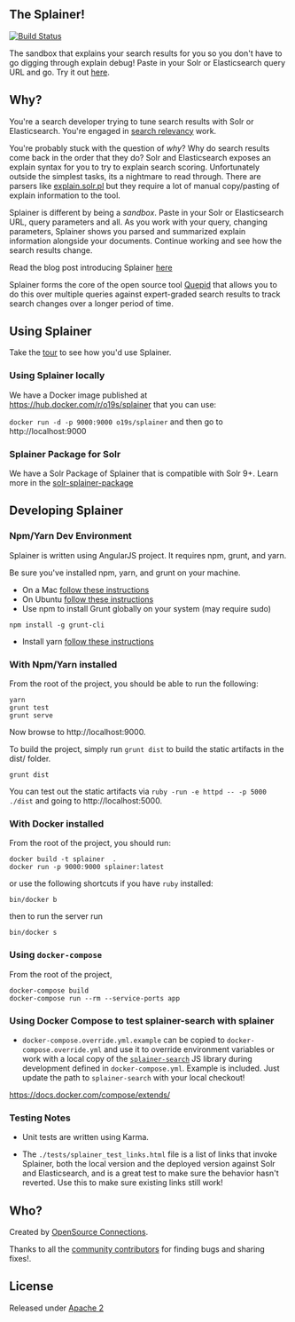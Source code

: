 ## The Splainer!

[![Build Status](https://circleci.com/gh/o19s/splainer.svg?style=svg)](https://circleci.com/gh/o19s/splainer)

The sandbox that explains your search results for you so you don't have to go digging through explain debug! Paste in your Solr or Elasticsearch query URL and go. Try it out [here](http://splainer.io).

## Why?

You're a search developer trying to tune search results with Solr or Elasticsearch. You're engaged in [search relevancy](http://opensourceconnections.com/blog/2014/06/10/what-is-search-relevancy/) work.

You're probably stuck with the question of *why*? Why do search results come back in the order that they do? Solr and Elasticsearch exposes an explain syntax for you to try to explain search scoring. Unfortunately outside the simplest tasks, its a nightmare to read through. There are parsers like [explain.solr.pl](http://explain.solr.pl) but they require a lot of manual copy/pasting of explain information to the tool.

Splainer is different by being a *sandbox*. Paste in your Solr or Elasticsearch URL, query parameters and all. As you work with your query, changing parameters, Splainer shows you parsed and summarized explain information alongside your documents. Continue working and see how the search results change.

Read the blog post introducing Splainer [here](http://opensourceconnections.com/blog/2014/08/18/introducing-splainer-the-open-source-search-sandbox-that-tells-you-why/)

Splainer forms the core of the open source tool [Quepid](http://quepid.com) that allows you to do this over multiple queries against expert-graded search results to track search changes over a longer period of time.

## Using Splainer

Take the [tour](http://splainer.io/help.html) to see how you'd use Splainer.

### Using Splainer locally

We have a Docker image published at https://hub.docker.com/r/o19s/splainer that you can use:

`docker run -d -p 9000:9000 o19s/splainer` and then go to http://localhost:9000

### Splainer Package for Solr

We have a Solr Package of Splainer that is compatible with Solr 9+.   Learn more in the [solr-splainer-package](./solr-splainer-package/README.md)

## Developing Splainer

### Npm/Yarn Dev Environment

Splainer is written using AngularJS project. It requires npm, grunt, and yarn.

Be sure you've installed npm, yarn, and grunt on your machine.

* On a Mac [follow these instructions](http://thechangelog.com/install-node-js-with-homebrew-on-os-x/)
* On Ubuntu [follow these instructions](https://rtcamp.com/tutorials/nodejs/node-js-npm-install-ubuntu/)
* Use npm to install Grunt globally on your system (may require sudo)

```
npm install -g grunt-cli
```

* Install yarn [follow these instructions](https://yarnpkg.com/en/docs/install)

### With Npm/Yarn installed

From the root of the project, you should be able to run the following:

```
yarn
grunt test
grunt serve
```

Now browse to http://localhost:9000.

To build the project, simply run `grunt dist` to build the static artifacts in the dist/ folder.

```
grunt dist
```

You can test out the static artifacts via `ruby -run -e httpd -- -p 5000 ./dist` and going to http://localhost:5000.

### With Docker installed

From the root of the project, you should run:

```
docker build -t splainer  .
docker run -p 9000:9000 splainer:latest
```

or use the following shortcuts if you have `ruby` installed:

```
bin/docker b
```

then to run the server run

```
bin/docker s
```

### Using `docker-compose`

From the root of the project,

    docker-compose build
    docker-compose run --rm --service-ports app

### Using Docker Compose to test splainer-search with splainer

* `docker-compose.override.yml.example` can be copied to `docker-compose.override.yml` and use it to override environment variables or work with a local copy of the [`splainer-search`](https://github.com/o19s/splainer-search) JS library during development defined in `docker-compose.yml`.  Example is included.  Just update the path to `splainer-search` with your local checkout!

https://docs.docker.com/compose/extends/

### Testing Notes

* Unit tests are written using Karma.

* The `./tests/splainer_test_links.html` file is a list of links that invoke Splainer, both the local version and the deployed version against Solr and Elasticsearch, and is a great test to make sure the behavior hasn't reverted.  Use this to make sure existing links still work!

## Who?

Created by [OpenSource Connections](http://opensourceconnections.com).

Thanks to all the [community contributors](https://github.com/o19s/splainer/graphs/contributors) for finding bugs and sharing fixes!.

## License

Released under [Apache 2](LICENSE.txt)
